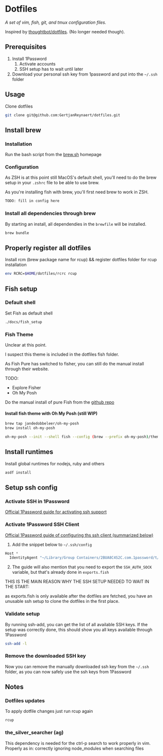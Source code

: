 # Dotfiles

_A set of vim, fish, git, and tmux configuration files._

Inspired by [thoughtbot/dotfiles](https://github.com/thoughtbot/dotfiles). (No
longer needed though).

## Prerequisites

1. Install 1Password
    1. Activate accounts
    2. SSH setup has to wait until later
2. Download your personal ssh key from 1password and put into the `~/.ssh`
   folder

## Usage

Clone dotfiles

```sh
git clone git@github.com:GertjanReynaert/dotfiles.git
```

## Install brew

### Installation

Run the bash script from the [brew.sh](https://brew.sh/) homepage

### Configuration

As ZSH is at this point still MacOS's default shell, you'll need to do the brew
setup in your `.zshrc` file to be able to use brew.

As you're installing fish with brew, you'll first need brew to work in ZSH.

```sh
TODO: fill in config here
```

### Install all dependencies through brew

By starting an install, all dependendies in the `brewfile` will be installed.

```sh
brew bundle
```

## Properly register all dotfiles

Install rcm (brew package name for rcup) && register dotfiles folder for rcup installation

```sh
env RCRC=$HOME/dotfiles/rcrc rcup
```

## Fish setup

### Default shell

Set Fish as default shell

```sh
./docs/fish_setup
```

### Fish Theme

Unclear at this point.

I suspect this theme is included in the dotfiles fish folder.

As Fish Pure has switched to fisher, you can still do the manual install through
their website.

TODO:
- Explore Fisher
- Oh My Posh


Do the manual install of pure Fish from the [github repo](https://github.com/pure-fish/pure#manually)

#### Install fish theme with Oh My Posh (still WIP)

```sh
brew tap jandedobbeleer/oh-my-posh
brew install oh-my-posh

oh-my-posh --init --shell fish --config (brew --prefix oh-my-posh)/themes/pure.omp.json | source
```

## Install runtimes

Install global runtimes for nodejs, ruby and others

```sh
asdf install
```

## Setup ssh config

### Activate SSH in 1Password

[Official 1Password guide for activating ssh support](https://developer.1password.com/docs/ssh/get-started/#step-3-turn-on-the-1password-ssh-agent)

### Activate 1Password SSH Client

[Official 1Password guide of configuring ths ssh client (summarized below)](https://developer.1password.com/docs/ssh/get-started/#step-4-configure-your-ssh-or-git-client)

1. Add the snippet below to `~/.ssh/config`

```ss
Host *
  IdentityAgent "~/Library/Group Containers/2BUA8C4S2C.com.1password/t/agent.sock"
```

2. The guide will also mention that you need to export the `SSH_AUTH_SOCK`
   variable, but that's already done in `exports.fish`

THIS IS THE MAIN REASON WHY THE SSH SETUP NEEDED TO WAIT IN THE START:

as exports.fish is only available after the dotfiles are fetched, you have an
unusable ssh setup to clone the dotfiles in the first place.

### Validate setup

By running ssh-add, you can get the list of all available SSH keys. If the setup
was correctly done, this should show you all keys available through 1Password

```sh
ssh-add -l
```

### Remove the downloaded SSH key

Now you can remove the manually downloaded ssh key from the `~/.ssh` folder, as
you can now safely use the ssh keys from 1Password

## Notes

### Dotfiles updates

To apply dotfile changes just run rcup again

```sh
rcup
```

### the_silver_searcher (ag)

This dependency is needed for the ctrl-p search to work properly in vim.
Properly as in: correctly ignoring node_modules when searching files


